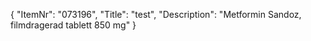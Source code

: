 {
  "ItemNr": "073196",
  "Title": "test",
  "Description": "Metformin Sandoz, filmdragerad tablett 850 mg"
}